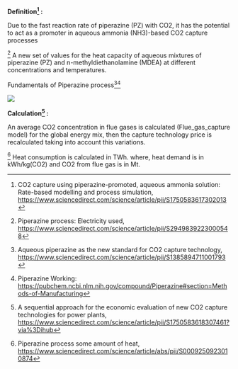 **Definition[^1] :**

Due to the fast reaction rate of piperazine (PZ) with CO2, it has the potential to act as a promoter in aqueous ammonia (NH3)-based CO2 capture processes

[^5]
A new set of values for the heat capacity of aqueous mixtures of piperazine (PZ) and n-methyldiethanolamine (MDEA) at different concentrations and temperatures.

Fundamentals of Piperazine process[^2][^6]

![](piperazine.PNG)

**Calculation[^3] :**

An average CO2 concentration in flue gases is calculated (Flue_gas_capture model) for the global energy mix, then the capture technology price is recalculated taking into account this variations.

[^4]
Heat consumption is calculated in TWh. where, heat demand is in kWh/kg(CO2) and CO2 from flue gas is in Mt.


[^1]: CO2 capture using piperazine-promoted, aqueous ammonia solution: Rate-based modelling and process simulation, https://www.sciencedirect.com/science/article/pii/S1750583617302013

[^2]: Aqueous piperazine as the new standard for CO2 capture technology, https://www.sciencedirect.com/science/article/pii/S1385894711001793

[^3]: A sequential approach for the economic evaluation of new CO2 capture technologies for power plants, https://www.sciencedirect.com/science/article/pii/S1750583618307461?via%3Dihub

[^4]: Piperazine process some amount of heat, https://www.sciencedirect.com/science/article/abs/pii/S0009250923010874

[^5]: Piperazine process: Electricity used, https://www.sciencedirect.com/science/article/pii/S2949839223000548

[^6]: Piperazine Working: https://pubchem.ncbi.nlm.nih.gov/compound/Piperazine#section=Methods-of-Manufacturing
